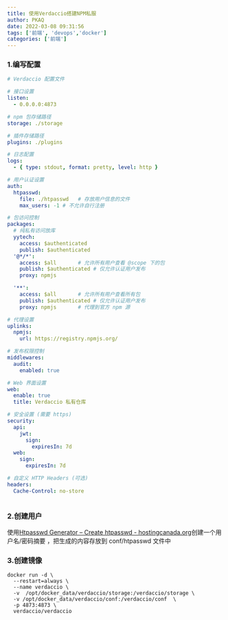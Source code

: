 ```yaml
---
title: 使用Verdaccio搭建NPM私服
author: PKAQ
date: 2022-03-08 09:31:56
tags: ['前端', 'devops','docker']
categories: ['前端']
---
```



### 1.编写配置
```yml
# Verdaccio 配置文件

# 接口设置
listen:
  - 0.0.0.0:4873

# npm 包存储路径
storage: ./storage

# 插件存储路径
plugins: ./plugins

# 日志配置
logs:
  - { type: stdout, format: pretty, level: http }

# 用户认证设置
auth:
  htpasswd:
    file: ./htpasswd   # 存放用户信息的文件
    max_users: -1 # 不允许自行注册

# 包访问控制
packages:
  # 纯私有访问放库
  yytech:
    access: $authenticated
    publish: $authenticated
  '@*/*':
    access: $all       # 允许所有用户查看 @scope 下的包
    publish: $authenticated # 仅允许认证用户发布
    proxy: npmjs

  '**':
    access: $all       # 允许所有用户查看所有包
    publish: $authenticated # 仅允许认证用户发布
    proxy: npmjs       # 代理到官方 npm 源

# 代理设置
uplinks:
  npmjs:
    url: https://registry.npmjs.org/

# 发布权限控制
middlewares:
  audit:
    enabled: true

# Web 界面设置
web:
  enable: true
  title: Verdaccio 私有仓库

# 安全设置 (需要 https)
security:
  api:
    jwt:
      sign:
        expiresIn: 7d
  web:
    sign:
      expiresIn: 7d

# 自定义 HTTP Headers (可选)
headers:
  Cache-Control: no-store



```


### 2.创建用户

使用[Htpasswd Generator – Create htpasswd - hostingcanada.org](https://hostingcanada.org/htpasswd-generator/)创建一个用户名/密码摘要 ，把生成的内容存放到 conf/htpasswd 文件中

### 3.创建镜像
```shell
docker run -d \
  --restart=always \
  --name verdaccio \
  -v  /opt/docker_data/verdaccio/storage:/verdaccio/storage \
  -v /opt/docker_data/verdaccio/conf:/verdaccio/conf  \
  -p 4873:4873 \ 
  verdaccio/verdaccio
```